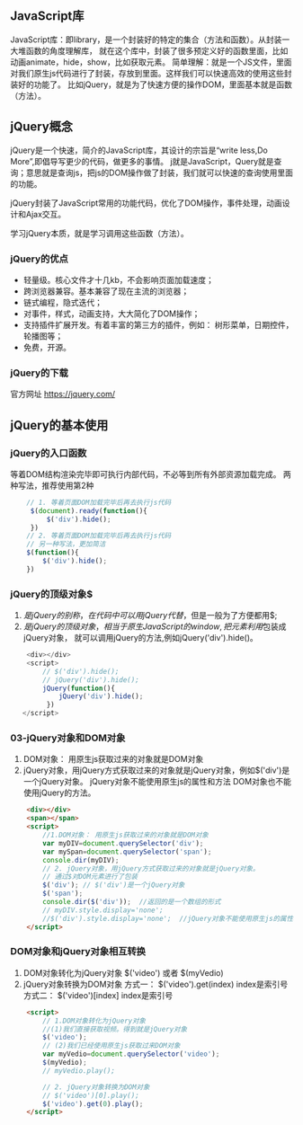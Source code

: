 ## JavaScript库
JavaScript库：即library，是一个封装好的特定的集合（方法和函数）。从封装一大堆函数的角度理解库，
就在这个库中，封装了很多预定义好的函数里面，比如动画animate，hide，show，比如获取元素。
简单理解：就是一个JS文件，里面对我们原生js代码进行了封装，存放到里面。这样我们可以快速高效的使用这些封装好的功能了。
比如jQuery，就是为了快速方便的操作DOM，里面基本就是函数（方法）。

## jQuery概念
jQuery是一个快速，简介的JavaScript库，其设计的宗旨是“write less,Do More”,即倡导写更少的代码，做更多的事情。
j就是JavaScript，Query就是查询；意思就是查询js，把js的DOM操作做了封装，我们就可以快速的查询使用里面的功能。

jQuery封装了JavaScript常用的功能代码，优化了DOM操作，事件处理，动画设计和Ajax交互。

学习jQuery本质，就是学习调用这些函数（方法）。

### jQuery的优点
- 轻量级。核心文件才十几kb，不会影响页面加载速度；
- 跨浏览器兼容。基本兼容了现在主流的浏览器；
- 链式编程，隐式迭代；
- 对事件，样式，动画支持，大大简化了DOM操作；
- 支持插件扩展开发。有着丰富的第三方的插件，例如：
树形菜单，日期控件，轮播图等；
- 免费，开源。

### jQuery的下载
官方网址 https://jquery.com/

## jQuery的基本使用
### jQuery的入口函数
等着DOM结构渲染完毕即可执行内部代码，不必等到所有外部资源加载完成。
两种写法，推荐使用第2种
```js
    // 1. 等着页面DOM加载完毕后再去执行js代码
     $(document).ready(function(){
         $('div').hide();
     })
    // 2. 等着页面DOM加载完毕后再去执行js代码
    // 另一种写法，更加简洁
    $(function(){
        $('div').hide();
    })
```

### jQuery的顶级对象$
1. $是jQuery的别称，在代码中可以用jQuery代替$，但是一般为了方便都用$;
2. $是jQuery的顶级对象，相当于原生JavaScript的window,把元素 利用$包装成jQuery对象，
就可以调用jQuery的方法,例如jQuery('div').hide()。
```js
    <div></div>
    <script>
        // $('div').hide();
        // jQuery('div').hide();
        jQuery(function(){
            jQuery('div').hide();
         })
   </script>
```

### 03-jQuery对象和DOM对象
1. DOM对象： 用原生js获取过来的对象就是DOM对象
2. jQuery对象，用jQuery方式获取过来的对象就是jQuery对象，例如$('div')是一个jQuery对象。
jQuery对象不能使用原生js的属性和方法
DOM对象也不能使用jQuery的方法。
```html
    <div></div>
    <span></span>
    <script>
        //1.DOM对象： 用原生js获取过来的对象就是DOM对象
        var myDIV=document.querySelector('div');
        var mySpan=document.querySelector('span');
        console.dir(myDIV);
        // 2. jQuery对象，用jQuery方式获取过来的对象就是jQuery对象。
        // 通过$对DOM元素进行了包装
        $('div'); // $('div')是一个jQuery对象
        $('span');
        console.dir($('div'));  //返回的是一个数组的形式
        // myDIV.style.display='none';
        //$('div').style.display='none';  //jQuery对象不能使用原生js的属性和方法
    </script>
```

### DOM对象和jQuery对象相互转换
1. DOM对象转化为jQuery对象
$('video')  或者  $(myVedio)
2. jQuery对象转换为DOM对象
方式一： $('video').get(index)  index是索引号
方式二： $('video')[index]  index是索引号
```html js
    <script>
        // 1.DOM对象转化为jQuery对象
        //(1)我们直接获取视频。得到就是jQuery对象
        $('video');
        // (2)我们已经使用原生js获取过来DOM对象
        var myVedio=document.querySelector('video');
        $(myVedio);
        // myVedio.play();

        // 2. jQuery对象转换为DOM对象
        // $('video')[0].play();
        $('video').get(0).play();
    </script>
```